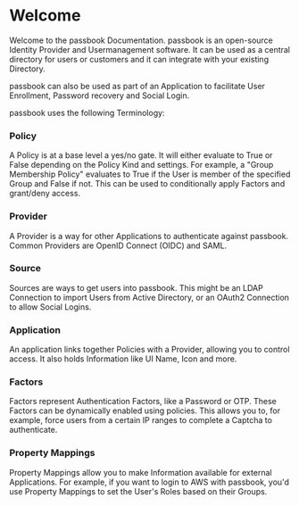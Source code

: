 # Welcome

Welcome to the passbook Documentation. passbook is an open-source Identity Provider and Usermanagement software. It can be used as a central directory for users or customers and it can integrate with your existing Directory.

passbook can also be used as part of an Application to facilitate User Enrollment, Password recovery and Social Login.

passbook uses the following Terminology:

### Policy

A Policy is at a base level a yes/no gate. It will either evaluate to True or False depending on the Policy Kind and settings. For example, a "Group Membership Policy" evaluates to True if the User is member of the specified Group and False if not. This can be used to conditionally apply Factors and grant/deny access.

### Provider

A Provider is a way for other Applications to authenticate against passbook. Common Providers are OpenID Connect (OIDC) and SAML.

### Source

Sources are ways to get users into passbook. This might be an LDAP Connection to import Users from Active Directory, or an OAuth2 Connection to allow Social Logins.

### Application

An application links together Policies with a Provider, allowing you to control access. It also holds Information like UI Name, Icon and more.

### Factors

Factors represent Authentication Factors, like a Password or OTP. These Factors can be dynamically enabled using policies. This allows you to, for example, force users from a certain IP ranges to complete a Captcha to authenticate.

### Property Mappings

Property Mappings allow you to make Information available for external Applications. For example, if you want to login to AWS with passbook, you'd use Property Mappings to set the User's Roles based on their Groups.
